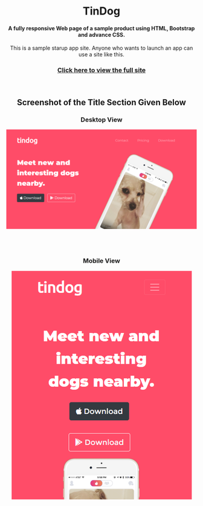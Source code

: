 <h1 align="center"> TinDog</h1>
<h4 align="center"> A fully responsive Web page of a sample product using HTML, Bootstrap and advance CSS.</h4>
<p align="center">This is a sample starup app site. Anyone who wants to launch an app can use a site like this.</p>
<h3 align="center"><a href="https://musfiqdehan.github.io/StartUp-App-Site/">Click here to view the full site<a/></h3>
<br>
<h2 align="center">Screenshot of the <b>Title</b> Section Given Below</h2>
  
<h3 align="center">Desktop View</h3>
<img src="images/TinDog-img.png" alt="dog-img">

<br><br>

<h3 align="center">Mobile View</h3>
<p align="center"><img src="images/Screenshot-2.png" alt="dog-img-mobile"></p>
